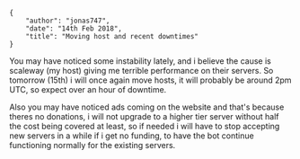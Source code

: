     {
        "author": "jonas747",
        "date": "14th Feb 2018",
        "title": "Moving host and recent downtimes"
    }

You may have noticed some instability lately, and i believe the cause is scaleway (my host) giving me terrible performance on their servers.
So tomorrow (15th) i will once again move hosts, it will probably be around 2pm UTC, so expect over an hour of downtime.

Also you may have noticed ads coming on the website and that's because theres no donations, i will not upgrade to a higher tier server without half the cost being covered at least, so if needed i will have to stop accepting new servers in a while if i get no funding, to have the bot continue functioning normally for the existing servers.
